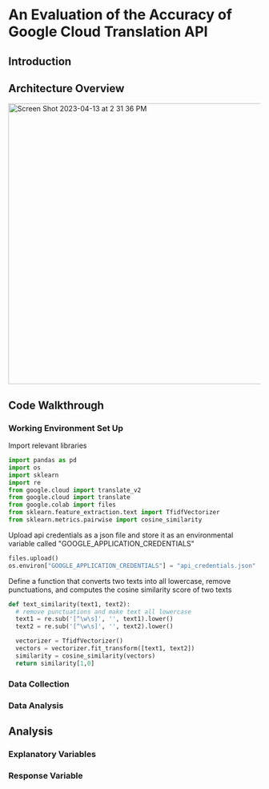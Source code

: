# An Evaluation of the Accuracy of Google Cloud Translation API
## Introduction

## Architecture Overview
<img width="561" alt="Screen Shot 2023-04-13 at 2 31 36 PM" src="https://user-images.githubusercontent.com/120674894/231851426-153404a2-c977-40e9-9465-d282486b0493.png">


## Code Walkthrough
### Working Environment Set Up
Import relevant libraries
```python
import pandas as pd
import os
import sklearn
import re
from google.cloud import translate_v2
from google.cloud import translate
from google.colab import files
from sklearn.feature_extraction.text import TfidfVectorizer
from sklearn.metrics.pairwise import cosine_similarity
```
Upload api credentials as a json file and store it as an environmental variable called "GOOGLE_APPLICATION_CREDENTIALS"
```python
files.upload()
os.environ["GOOGLE_APPLICATION_CREDENTIALS"] = "api_credentials.json"
```
Define a function that converts two texts into all lowercase, remove punctuations, and computes the cosine similarity score of two texts
```python
def text_similarity(text1, text2):
  # remove punctuations and make text all lowercase
  text1 = re.sub('[^\w\s]', '', text1).lower()
  text2 = re.sub('[^\w\s]', '', text2).lower()

  vectorizer = TfidfVectorizer()
  vectors = vectorizer.fit_transform([text1, text2])
  similarity = cosine_similarity(vectors)
  return similarity[1,0]
```
  

### Data Collection

### Data Analysis

## Analysis
### Explanatory Variables

### Response Variable

